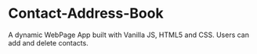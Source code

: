# Contact-Address-Book
A dynamic WebPage App built with Vanilla JS, HTML5 and CSS. Users can add and delete contacts.
